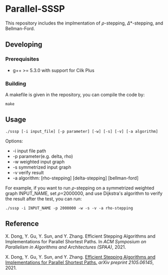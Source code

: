 Parallel-SSSP 
====================== 

This repository includes the implmentation of $\rho$-stepping, $\Delta$\*-stepping, and Bellman-Ford. 

## Developing 

### Prerequisites 
* g++ &gt;= 5.3.0 with support for Cilk Plus 

### Building
A makefile is given in the repository, you can compile the code by: 
```shell
make 
```

## Usage
```shell
./sssp [-i input_file] [-p parameter] [-w] [-s] [-v] [-a algorithm] 
```
Options: 
* -i input file path 
* -p parameter(e.g. delta, rho) 
* -w weighted input graph 
* -s symmetrized input graph 
* -v verify result 
* -a algorithm: [rho-stepping] [delta-stepping] [bellman-ford] 

For example, if you want to run $\rho$-stepping on a symmetrized weighted graph INPUT_NAME, set
$\rho$=2000000, and use Dijkstra's algorithm to verify the result after the test, you can run: 
```shell
./sssp -i INPUT_NAME -p 2000000 -w -s -v -a rho-stepping
```

## Reference 
X. Dong, Y. Gu, Y. Sun, and Y. Zhang. Efficient Stepping Algorithms and Implementations for Parallel Shortest Paths. In *ACM Symposium on Parallelism in Algorithms and Architectures (SPAA)*, 2021. 

X. Dong, Y. Gu, Y. Sun, and Y. Zhang. [Efficient Stepping Algorithms and Implementations for Parallel Shortest Paths.](https://arxiv.org/abs/2105.06145) *arXiv preprint 2105.06145*, 2021. 
